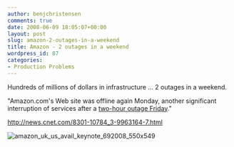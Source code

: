 ```yaml
---
author: benjchristensen
comments: true
date: 2008-06-09 18:05:07+00:00
layout: post
slug: amazon-2-outages-in-a-weekend
title: Amazon - 2 outages in a weekend
wordpress_id: 87
categories:
- Production Problems
---
```


Hundreds of millions of dollars in infrastructure ... 2 outages in a weekend.

"Amazon.com's Web site was offline again Monday, another significant interruption of services after a [two-hour outage Friday](http://news.cnet.com/8301-10784_3-9962403-7.html)."

http://news.cnet.com/8301-10784_3-9963164-7.html

![amazon_uk_us_avail_keynote_692008_550x549](http://benjchristensen.files.wordpress.com/2009/02/amazon_uk_us_avail_keynote_692008_550x549.png)
